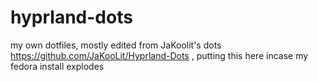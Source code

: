 # hyprland-dots
my own dotfiles, mostly edited from JaKoolit's dots https://github.com/JaKooLit/Hyprland-Dots , putting this here incase my fedora install explodes
